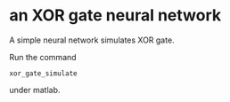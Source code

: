 an XOR gate neural network
==========================

A simple neural network simulates XOR gate. 

Run the command
```
xor_gate_simulate
```
under matlab.
